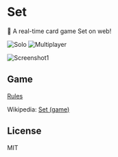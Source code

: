 # Set

🎰 A real-time card game Set on web!

![Solo](https://img.shields.io/badge/solo-finished-green.svg)
![Multiplayer](https://img.shields.io/badge/multiplayer-beta-yellow.svg)

![Screenshot1](https://cloud.githubusercontent.com/assets/11247099/19827713/9f149b54-9de5-11e6-802b-4fe9fb69a240.png)

## Game

[Rules](https://set.antnf.com/help)

Wikipedia: [Set (game)][1]

[1]: https://en.wikipedia.org/wiki/Set_(game)

## License
MIT
